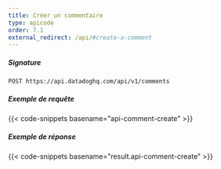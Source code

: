 ```yaml
---
title: Créer un commentaire
type: apicode
order: 7.1
external_redirect: /api/#create-a-comment
---
```


##### Signature
`POST https://api.datadoghq.com/api/v1/comments`
##### Exemple de requête
{{< code-snippets basename="api-comment-create" >}}
##### Exemple de réponse
{{< code-snippets basename="result.api-comment-create" >}}

